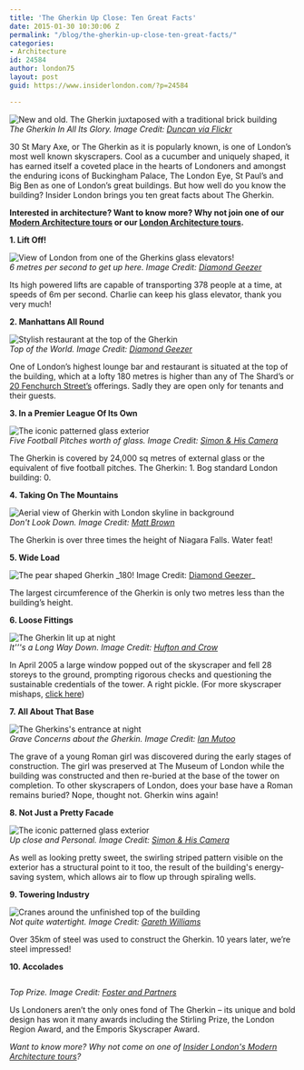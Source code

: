 ```yaml
---
title: 'The Gherkin Up Close: Ten Great Facts'
date: 2015-01-30 10:30:06 Z
permalink: "/blog/the-gherkin-up-close-ten-great-facts/"
categories:
- Architecture
id: 24584
author: london75
layout: post
guid: https://www.insiderlondon.com/?p=24584

---
```


<img src="/wp-content/uploads/2015/01/9731562839_c6cc9a63ff_z.jpg" alt="New and old. The Gherkin juxtaposed with a traditional brick building" /><br>
*The Gherkin In All Its Glory. Image Credit: <a rel="nofollow" href="https://www.flickr.com/photos/duncanh1/">Duncan via Flickr</a>*

30 St Mary Axe, or The Gherkin as it is popularly known, is one of London’s most well known skyscrapers. Cool as a cucumber and uniquely shaped, it has earned itself a coveted place in the hearts of Londoners and amongst the enduring icons of Buckingham Palace, The London Eye, St Paul’s and Big Ben as one of London’s great buildings. But how well do you know the building? Insider London brings you ten great facts about The Gherkin.

**Interested in architecture? Want to know more? Why not join one of our <a href="/london/educational-tours/modern-architecture-tour/#modern-architecture">Modern Architecture tours</a> or our <a href="/london/educational-tours/sustainable-london-architecture-tour/">London Architecture tours</a>.**

**1. Lift Off!**

<img src="/wp-content/uploads/2015/01/238739584_cef9ec953b_z.jpg" alt="View of London from one of the Gherkins glass elevators!" /><br>
_6 metres per second to get up here. Image Credit: <a href="https://www.flickr.com/photos/dgeezer/238739584/" rel="nofollow">Diamond Geezer</a>_

Its high powered lifts are capable of transporting 378 people at a time, at speeds of 6m per second. Charlie can keep his glass elevator, thank you very much!

**2. Manhattans All Round**

<img src="/wp-content/uploads/2015/01/238684445_b2a351d82e_z.jpg" alt="Stylish restaurant at the top of the Gherkin" /><br>
_Top of the World. Image Credit: <a rel="nofollow" href="https://www.flickr.com/photos/dgeezer/238684445/in/">Diamond Geezer</a>_

One of London’s highest lounge bar and restaurant is situated at the top of the building, which at a lofty 180 metres is higher than any of The Shard’s or [20 Fenchurch Street&#8217;s](/blog/the-opening-of-the-walkie-talkie-sky-garden/) offerings. Sadly they are open only for tenants and their guests.

**3. In a Premier League Of Its Own**

<img src="/wp-content/uploads/2015/01/8198198122_a187af540d_z.jpg" alt="The iconic patterned glass exterior" /><br>
_Five Football Pitches worth of glass. Image Credit: <a rel="nofollow" href="https://www.flickr.com/photos/simon__syon/8198198122/">Simon & His Camera</a>_

The Gherkin is covered by 24,000 sq metres of external glass or the equivalent of five football pitches. The Gherkin: 1. Bog standard London building: 0.

**4. Taking On The Mountains**

<img src="/wp-content/uploads/2015/01/15030109379_2de05e9c82_z.jpg" alt="Aerial view of Gherkin with London skyline in background" /><br>
_Don't Look Down. Image Credit: <a rel="nofollow" href="https://www.flickr.com/photos/londonmatt/15030109379/">Matt Brown</a>_

The Gherkin is over three times the height of Niagara Falls. Water feat!

**5. Wide Load**

<img src="/wp-content/uploads/2015/01/15127762148_1d480ae231_z.jpg" alt="The pear shaped Gherkin" />
_180! Image Credit: <a href="https://www.flickr.com/photos/dgeezer/15127762148/">Diamond Geezer</a>_

The largest circumference of the Gherkin is only two metres less than the building’s height.

**6. Loose Fittings**

<img src="/wp-content/uploads/2015/01/Bandstand_The_Gherkin_HuftonCrow_001.jpg" alt="The Gherkin lit up at night" /><br>
_It'&#8217;'s a Long Way Down. Image Credit: <a href="http://www.huftonandcrow.com/projects/gallery/the-gherkin/">Hufton and Crow</a>_

In April 2005 a large window popped out of the skyscraper and fell 28 storeys to the ground, prompting rigorous checks and questioning the sustainable credentials of the tower. A right pickle. (For more skyscraper mishaps, <a rel="nofollow" href="/blog/when-london-buildings-go-wrong/" target="_blank">click here</a>)

**7. All About That Base**

<img src="/wp-content/uploads/2015/01/2109509395_f10eb121fe_z.jpg" alt="The Gherkins's entrance at night " /><br>
_Grave Concerns about the Gherkin. Image Credit: <a rel="nofollow" href="https://www.flickr.com/photos/imuttoo/2109509395/">Ian Mutoo</a>_

The grave of a young Roman girl was discovered during the early stages of construction. The girl was preserved at The Museum of London while the building was constructed and then re-buried at the base of the tower on completion. To other skyscrapers of London, does your base have a Roman remains buried? Nope, thought not. Gherkin wins again!

**8. Not Just a Pretty Facade**

<img src="/wp-content/uploads/2015/01/The-Gherkin_mini.jpg" alt="The iconic patterned glass exterior" /><br>
_Up close and Personal. Image Credit: <a href="https://www.flickr.com/photos/simon__syon/8198198122/">Simon & His Camera</a>_

As well as looking pretty sweet, the swirling striped pattern visible on the exterior has a structural point to it too, the result of the building's energy-saving system, which allows air to flow up through spiraling wells.

**9. Towering Industry**

<img src="/wp-content/uploads/2015/01/4158166813_644d8f6f7b_z.jpg" alt="Cranes around the unfinished top of the building" /><br>
_Not quite watertight. Image Credit: <a rel="nofollow"  href="https://www.flickr.com/photos/gareth1953/4158166813/in/photolist-7krG8g-nAS2BU-8YyEF-4WjkBC-5XiqLQ-KSGmv-cxFCWQ-4Wx6fM-8Kaqft-2rUJDc-8Wi25r-2VsVi-8MjeDD-n6hxV-4c1Tjk-n6jz2-5GUr-q4TLZn-6hTen4-6QWgKT-5GTW-onbUMq-81TrsM-4YEkbm-n6AXJ-FxZp-6Rk725-n6jza-9yZcVS-B5qRU-d8SBWW-4Wx6aR-6keak-4mqc-fPWNAc-7y1L1A-7QXQKv-8ieFGU-ckjYHs-bKX6E6-6t7csB-kr4Y9-buJk9m-6g7H3r-6tboRq-6AA5eR-aoMWBX-9MPdTJ-6o4rBK-u5fk1">Gareth Williams</a>_

Over 35km of steel was used to construct the Gherkin. 10 years later, we&#8217;re steel impressed!

**10. Accolades**

<img src="/wp-content/uploads/2015/01/img0.jpg" alt="" />

_Top Prize. Image Credit: <a rel="nofollow" href="http://www.fosterandpartners.com/news/archive/2004/10/30-st-mary-axe-wins-the-2004-stirling-prize/">Foster and Partners</a>_

Us Londoners aren’t the only ones fond of The Gherkin &#8211; its unique and bold design has won it many awards including the Stirling Prize, the London Region Award, and the Emporis Skyscraper Award.

_Want to know more? Why not come on one of <a href="/london/educational-tours/modern-architecture-tour/#modern-architecture">Insider London's Modern Architecture tours</a>?_
